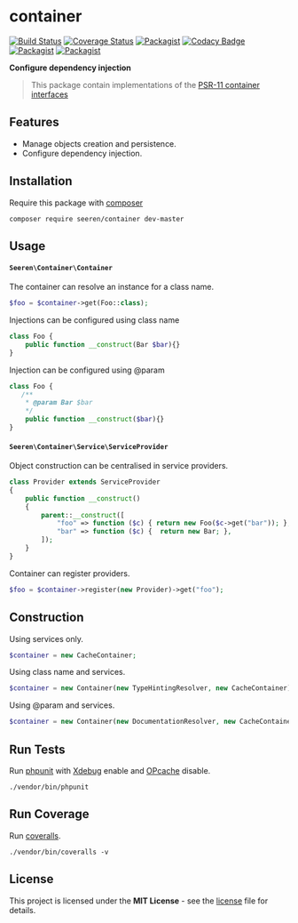 # container

 [![Build Status](https://travis-ci.org/seeren/container.svg?branch=master)](https://travis-ci.org/seeren/container) [![Coverage Status](https://coveralls.io/repos/github/seeren/container/badge.svg?branch=master)](https://coveralls.io/github/seeren/container?branch=master) [![Packagist](https://img.shields.io/packagist/dt/seeren/container.svg)](https://packagist.org/packages/seeren/container/stats) [![Codacy Badge](https://api.codacy.com/project/badge/Grade/4a0463fb5a084be5bda68e4e36d7c7ac)](https://www.codacy.com/app/seeren/container?utm_source=github.com&amp;utm_medium=referral&amp;utm_content=seeren/container&amp;utm_campaign=Badge_Grade) [![Packagist](https://img.shields.io/packagist/v/seeren/container.svg)](https://packagist.org/packages/seeren/container#) [![Packagist](https://img.shields.io/packagist/l/seeren/log.svg)](LICENSE)

**Configure dependency injection**

> This package contain implementations of the [PSR-11 container interfaces](https://github.com/php-fig/fig-standards/blob/master/accepted/PSR-11-container.md)

## Features

* Manage objects creation and persistence.
* Configure dependency injection.

## Installation

Require this package with [composer](https://getcomposer.org/)

```
composer require seeren/container dev-master
```

## Usage

#### `Seeren\Container\Container`

The container can resolve an instance for a class name.
```php
$foo = $container->get(Foo::class);
```

Injections can be configured using class name
```php
class Foo {
    public function __construct(Bar $bar){}
}
```

Injection can be configured using @param
```php
class Foo {
   /**
    * @param Bar $bar
    */
    public function __construct($bar){}
}
```

#### `Seeren\Container\Service\ServiceProvider`

Object construction can be centralised in service providers.
```php
class Provider extends ServiceProvider
{
    public function __construct()
    {
        parent::__construct([
            "foo" => function ($c) { return new Foo($c->get("bar")); },
            "bar" => function ($c) {  return new Bar; },
        ]);
    }
}
```

Container can register providers.
```php
$foo = $container->register(new Provider)->get("foo");
```

## Construction

Using services only.
```php
$container = new CacheContainer;
```

Using class name and services.
```php
$container = new Container(new TypeHintingResolver, new CacheContainer);
```

Using @param and services.
```php
$container = new Container(new DocumentationResolver, new CacheContainer);
```

## Run Tests

Run [phpunit](https://phpunit.de/) with [Xdebug](https://xdebug.org/) enable and [OPcache](http://php.net/manual/fr/book.opcache.php) disable.

```
./vendor/bin/phpunit
```

## Run Coverage

Run [coveralls](https://coveralls.io/).

```
./vendor/bin/coveralls -v
```

## License

This project is licensed under the **MIT License** - see the [license](LICENSE) file for details.
